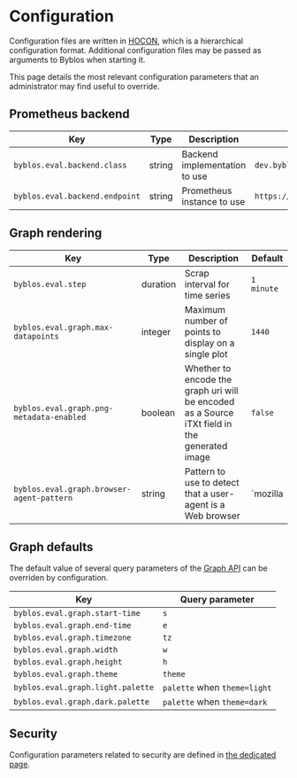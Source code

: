 # Configuration

Configuration files are written in [HOCON](https://github.com/lightbend/config/blob/main/HOCON.md), which is a hierarchical configuration format.
Additional configuration files may be passed as arguments to Byblos when starting it.

This page details the most relevant configuration parameters that an administrator may find useful to override.

## Prometheus backend

| Key                         | Type | Description                   | Default                                     |
|-----------------------------|------|-------------------------------|---------------------------------------------|
| `byblos.eval.backend.class` | string | Backend implementation to use | `dev.byblos.eval.backend.PrometheusBackend` |
| `byblos.eval.backend.endpoint` | string | Prometheus instance to use    | `https://demo.promlabs.com`                 |

## Graph rendering

| Key | Type | Description | Default |
|-----|------|-------------|---------|
| `byblos.eval.step` | duration | Scrap interval for time series | `1 minute` |
| `byblos.eval.graph.max-datapoints` | integer | Maximum number of points to display on a single plot | `1440` |
| `byblos.eval.graph.png-metadata-enabled` | boolean | Whether to encode the graph uri will be encoded as a Source iTXt field in the generated image | `false` |
| `byblos.eval.graph.browser-agent-pattern` | string | Pattern to use to detect that a user-agent is a Web browser | `mozilla|msie|gecko|chrome|opera|webkit` |

## Graph defaults

The default value of several query parameters of the [Graph API](../user/graph-api.md) can be overriden by configuration.

| Key | Query parameter |
|-----|-----------------|
| `byblos.eval.graph.start-time` | `s` |
| `byblos.eval.graph.end-time` | `e` |
| `byblos.eval.graph.timezone` | `tz`  |
| `byblos.eval.graph.width` | `w` |
| `byblos.eval.graph.height` | `h` |
| `byblos.eval.graph.theme` | `theme` |
| `byblos.eval.graph.light.palette` | `palette` when `theme=light` |
| `byblos.eval.graph.dark.palette` | `palette` when `theme=dark` |

## Security

Configuration parameters related to security are defined in [the dedicated page](security.md). 